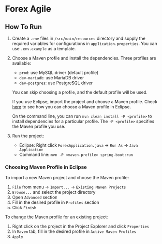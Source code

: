 # Forex Agile

## How To Run

1. Create a `.env` files in `/src/main/resources` directory and supply the
   required variables for configurations in `application.properties`. You can
   use `.env.example` as a template.

2. Choose a Maven profile and install the dependencies. Three profiles are
   available:

   - `prod`: use MySQL driver (default profile)
   - `dev-mariadb`: use MariaDB driver
   - `dev-postgres`: use PostgreSQL driver

   You can skip choosing a profile, and the default profile will be used.

   If you use Eclipse, import the project and choose a Maven profile. Check
   [here](#choosing-maven-profile-in-eclipse) to see how you can choose a Maven
   profile in Eclipse.

   On the command line, you can run `mvn clean install -P <profile>` to install
   dependencies for a particular profile. The `-P <profile>` specifies the Maven
   profile you use.

3. Run the project:

   - Eclipse: Right click `ForexApplication.java` -> `Run As` ->
     `Java Application`
   - Command line: `mvn -P <maven-profile> spring-boot:run`

### Choosing Maven Profile in Eclipse

To import a new Maven project and choose the Maven profile:

1. `File` from menu -> `Import...` -> `Existing Maven Projects`
2. `Browse...` and select the project directory
3. Open `Advanced` section
4. Fill in the desired profile in `Profiles` section
5. Click `Finish`

To change the Maven profile for an existing project:

1. Right click on the project in the Project Explorer and click `Properties`
2. In `Maven` tab, fill in the desired profile in `Active Maven Profiles`
3. `Apply`
